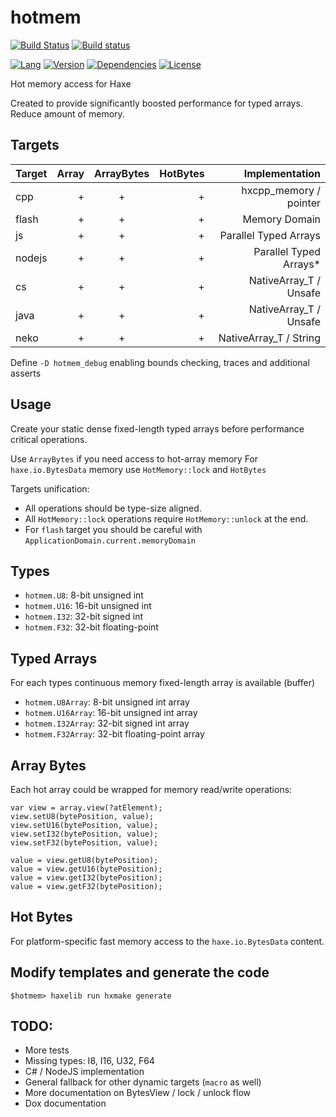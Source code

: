 # hotmem

[![Build Status](https://travis-ci.org/eliasku/hotmem.svg?branch=develop)](https://travis-ci.org/eliasku/hotmem)
[![Build status](https://ci.appveyor.com/api/projects/status/bu04g9dv5bikgfxp?svg=true)](https://ci.appveyor.com/project/eliasku/hotmem)

[![Lang](https://img.shields.io/badge/language-haxe-orange.svg)](http://haxe.org)
[![Version](https://img.shields.io/badge/version-v0.0.3-green.svg)](https://github.com/eliasku/hotmem)
[![Dependencies](https://img.shields.io/badge/dependencies-none-green.svg)](https://github.com/eliasku/hotmem/blob/master/haxelib.json)
[![License](https://img.shields.io/badge/license-MIT-blue.svg)](http://opensource.org/licenses/MIT)

Hot memory access for Haxe

Created to provide significantly boosted performance for typed arrays. Reduce amount of memory.

## Targets

| Target | Array | ArrayBytes | HotBytes | Implementation         |
| ------ | -----:| :---------:| --------:| ----------------------:|
| cpp    | +     | +          | +        | hxcpp_memory / pointer |
| flash  | +     | +          | +        | Memory Domain          |
| js     | +     | +          | +        | Parallel Typed Arrays  |
| nodejs | +     | +          | +        | Parallel Typed Arrays* |
| cs     | +     | +          | +        | NativeArray_T / Unsafe |
| java   | +     | +          | +        | NativeArray_T / Unsafe |
| neko   | +     | +          | +        | NativeArray_T / String |

Define `-D hotmem_debug` enabling bounds checking, traces and additional asserts

## Usage

Create your static dense fixed-length typed arrays before performance critical operations.

Use `ArrayBytes` if you need access to hot-array memory
For `haxe.io.BytesData` memory use `HotMemory::lock` and `HotBytes`

Targets unification:
- All operations should be type-size aligned.
- All `HotMemory::lock` operations require `HotMemory::unlock` at the end.
- For `flash` target you should be careful with `ApplicationDomain.current.memoryDomain`

## Types

- `hotmem.U8`: 8-bit unsigned int
- `hotmem.U16`: 16-bit unsigned int
- `hotmem.I32`: 32-bit signed int
- `hotmem.F32`: 32-bit floating-point

## Typed Arrays

For each types continuous memory fixed-length array is available (buffer)

- `hotmem.U8Array`: 8-bit unsigned int array
- `hotmem.U16Array`: 16-bit unsigned int array
- `hotmem.I32Array`: 32-bit signed int array
- `hotmem.F32Array`: 32-bit floating-point array

## Array Bytes

Each hot array could be wrapped for memory read/write operations:

```
var view = array.view(?atElement);
view.setU8(bytePosition, value);
view.setU16(bytePosition, value);
view.setI32(bytePosition, value);
view.setF32(bytePosition, value);

value = view.getU8(bytePosition);
value = view.getU16(bytePosition);
value = view.getI32(bytePosition);
value = view.getF32(bytePosition);
```

## Hot Bytes

For platform-specific fast memory access to the `haxe.io.BytesData` content.

## Modify templates and generate the code

`$hotmem> haxelib run hxmake generate`

## TODO:

- More tests
- Missing types: I8, I16, U32, F64
- C# / NodeJS implementation
- General fallback for other dynamic targets (`macro` as well)
- More documentation on BytesView / lock / unlock flow
- Dox documentation
